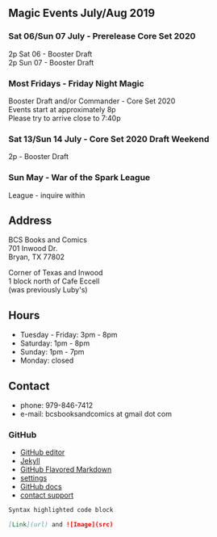 ## Magic Events July/Aug 2019

### Sat 06/Sun 07 July - Prerelease Core Set 2020   
2p Sat 06 - Booster Draft   
2p Sun 07 - Booster Draft   

### Most Fridays - Friday Night Magic   
Booster Draft and/or Commander - Core Set 2020   
Events start at approximately 8p   
Please try to arrive close to 7:40p   

### Sat 13/Sun 14 July - Core Set 2020 Draft Weekend   
2p - Booster Draft   

### Sun May - War of the Spark League   
League - inquire within   

   
## Address
BCS Books and Comics  
701 Inwood Dr.  
Bryan, TX 77802  

Corner of Texas and Inwood  
1 block north of Cafe Eccell  
(was previously Luby's)

## Hours

* Tuesday - Friday: 3pm - 8pm   
* Saturday: 1pm - 8pm   
* Sunday: 1pm - 7pm   
* Monday: closed   

## Contact

* phone: 979-846-7412
* e-mail: bcsbooksandcomics at gmail dot com

### GitHub

* [GitHub editor](https://github.com/timesmith/timesmith.github.io/edit/master/index.md)
* [Jekyll](https://jekyllrb.com/)
* [GitHub Flavored Markdown](https://guides.github.com/features/mastering-markdown/)
* [settings](https://github.com/timesmith/timesmith.github.io/settings)
* [GitHub docs](https://help.github.com/categories/github-pages-basics/)
* [contact support](https://github.com/contact)

```markdown
Syntax highlighted code block

[Link](url) and ![Image](src)
```
